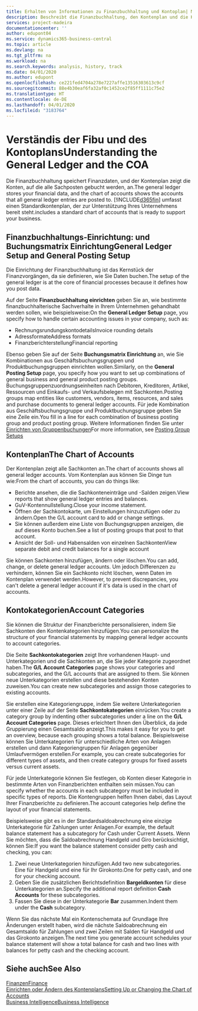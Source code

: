 ```yaml
---
title: Erhalten von Informationen zu Finanzbuchhaltung und Kontoplan| Microsoft Docs
description: Beschreibt die Finanzbuchhaltung, den Kontenplan und die Kontokategorien.
services: project-madeira
documentationcenter: ''
author: edupont04
ms.service: dynamics365-business-central
ms.topic: article
ms.devlang: na
ms.tgt_pltfrm: na
ms.workload: na
ms.search.keywords: analysis, history, track
ms.date: 04/01/2020
ms.author: edupont
ms.openlocfilehash: ce221fed4704a278e7227affe13516303613c9cf
ms.sourcegitcommit: 88e4b30eaf6fa32af0c1452ce2f85ff1111c75e2
ms.translationtype: HT
ms.contentlocale: de-DE
ms.lasthandoff: 04/01/2020
ms.locfileid: "3183764"
---
```

# <a name="understanding-the-general-ledger-and-the-coa"></a><span data-ttu-id="0f8a6-103">Verständis der Fibu und des Kontoplans</span><span class="sxs-lookup"><span data-stu-id="0f8a6-103">Understanding the General Ledger and the COA</span></span>
<span data-ttu-id="0f8a6-104">Die Finanzbuchhaltung speichert Finanzdaten, und der Kontenplan zeigt die Konten, auf die alle Sachposten gebucht werden, an.</span><span class="sxs-lookup"><span data-stu-id="0f8a6-104">The general ledger stores your financial data, and the chart of accounts shows the accounts that all general ledger entries are posted to.</span></span> [!INCLUDE[d365fin](includes/d365fin_md.md)] <span data-ttu-id="0f8a6-105">umfasst einen Standardkontenplan, der zur Unterstützung Ihres Unternehmens bereit steht.</span><span class="sxs-lookup"><span data-stu-id="0f8a6-105">includes a standard chart of accounts that is ready to support your business.</span></span>

## <a name="general-ledger-setup-and-general-posting-setup"></a><span data-ttu-id="0f8a6-106">Finanzbuchhaltungs-Einrichtung: und Buchungsmatrix Einrichtung</span><span class="sxs-lookup"><span data-stu-id="0f8a6-106">General Ledger Setup and General Posting Setup</span></span>
<span data-ttu-id="0f8a6-107">Die Einrichtung der Finanzbuchhaltung ist das Kernstück der Finanzvorgängen, da sie definieren, wie Sie Daten buchen.</span><span class="sxs-lookup"><span data-stu-id="0f8a6-107">The setup of the general ledger is at the core of financial processes because it defines how you post data.</span></span>  

<span data-ttu-id="0f8a6-108">Auf der Seite **Finanzbuchhaltung einrichten** geben Sie an, wie bestimmte finanzbuchhalterische Sachverhalte in Ihrem Unternehmen gehandhabt werden sollen, wie beispielsweise:</span><span class="sxs-lookup"><span data-stu-id="0f8a6-108">On the **General Ledger Setup** page, you specify how to handle certain accounting issues in your company, such as:</span></span>  

* <span data-ttu-id="0f8a6-109">Rechnungsrundungskontodetails</span><span class="sxs-lookup"><span data-stu-id="0f8a6-109">Invoice rounding details</span></span>  
* <span data-ttu-id="0f8a6-110">Adressformate</span><span class="sxs-lookup"><span data-stu-id="0f8a6-110">Address formats</span></span>  
* <span data-ttu-id="0f8a6-111">Finanzberichterstellung</span><span class="sxs-lookup"><span data-stu-id="0f8a6-111">Financial reporting</span></span>  

<span data-ttu-id="0f8a6-112">Ebenso geben Sie auf der Seite **Buchungsmatrix Einrichtung** an, wie Sie Kombinationen aus Geschäftsbuchungsgruppen und Produktbuchungsgruppen einrichten wollen.</span><span class="sxs-lookup"><span data-stu-id="0f8a6-112">Similarly, on the **General Posting Setup** page, you specify how you want to set up combinations of general business and general product posting groups.</span></span> <span data-ttu-id="0f8a6-113">Buchungsgruppenzuordnungseinheiten nach Debitoren, Kreditoren, Artikel, Ressourcen und Einkaufs- und Verkaufsbelegen mit Sachkonten.</span><span class="sxs-lookup"><span data-stu-id="0f8a6-113">Posting groups map entities like customers, vendors, items, resources, and sales and purchase documents to general ledger accounts.</span></span> <span data-ttu-id="0f8a6-114">Für jede Kombination aus Geschäftsbuchungsgruppe und Produktbuchungsgruppe geben Sie eine Zeile ein.</span><span class="sxs-lookup"><span data-stu-id="0f8a6-114">You fill in a line for each combination of business posting group and product posting group.</span></span> <span data-ttu-id="0f8a6-115">Weitere Informationen finden Sie unter [Einrichten von Gruppenbuchungen](finance-posting-groups.md)</span><span class="sxs-lookup"><span data-stu-id="0f8a6-115">For more information, see [Posting Group Setups](finance-posting-groups.md)</span></span>  

## <a name="the-chart-of-accounts"></a><span data-ttu-id="0f8a6-116">Kontenplan</span><span class="sxs-lookup"><span data-stu-id="0f8a6-116">The Chart of Accounts</span></span>
<span data-ttu-id="0f8a6-117">Der Kontenplan zeigt alle Sachkonten an.</span><span class="sxs-lookup"><span data-stu-id="0f8a6-117">The chart of accounts shows all general ledger accounts.</span></span> <span data-ttu-id="0f8a6-118">Vom Kontenplan aus können Sie Dinge tun wie:</span><span class="sxs-lookup"><span data-stu-id="0f8a6-118">From the chart of accounts, you can do things like:</span></span>  

* <span data-ttu-id="0f8a6-119">Berichte ansehen, die die Sachkonteneinträge und -Salden zeigen.</span><span class="sxs-lookup"><span data-stu-id="0f8a6-119">View reports that show general ledger entries and balances.</span></span>  
* <span data-ttu-id="0f8a6-120">GuV-Kontennullstellung.</span><span class="sxs-lookup"><span data-stu-id="0f8a6-120">Close your income statement.</span></span>  
* <span data-ttu-id="0f8a6-121">Öffnen der Sachkontokarte, um Einstellungen hinzuzufügen oder zu ändern.</span><span class="sxs-lookup"><span data-stu-id="0f8a6-121">Open the G/L account card to add or change settings.</span></span>  
* <span data-ttu-id="0f8a6-122">Sie können außerdem eine Liste von Buchungsgruppen anzeigen, die auf dieses Konto buchen.</span><span class="sxs-lookup"><span data-stu-id="0f8a6-122">See a list of posting groups that post to that account.</span></span>
* <span data-ttu-id="0f8a6-123">Ansicht der Soll- und Habensalden von einzelnen Sachkonten</span><span class="sxs-lookup"><span data-stu-id="0f8a6-123">View separate debit and credit balances for a single account</span></span>  

<span data-ttu-id="0f8a6-124">Sie können Sachkonten hinzufügen, ändern oder löschen.</span><span class="sxs-lookup"><span data-stu-id="0f8a6-124">You can add, change, or delete general ledger accounts.</span></span> <span data-ttu-id="0f8a6-125">Um jedoch Differenzen zu verhindern, können Sie ein Sachkonto nicht löschen, wenn Daten im Kontenplan verwendet werden.</span><span class="sxs-lookup"><span data-stu-id="0f8a6-125">However, to prevent discrepancies, you can't delete a general ledger account if it's data is used in the chart of accounts.</span></span>  

## <a name="account-categories"></a><span data-ttu-id="0f8a6-126">Kontokategorien</span><span class="sxs-lookup"><span data-stu-id="0f8a6-126">Account Categories</span></span>
<span data-ttu-id="0f8a6-127">Sie können die Struktur der Finanzberichte personalisieren, indem Sie Sachkonten den Kontenkategorien hinzufügen.</span><span class="sxs-lookup"><span data-stu-id="0f8a6-127">You can personalize the structure of your financial statements by mapping general ledger accounts to account categories.</span></span>  

<span data-ttu-id="0f8a6-128">Die Seite **Sachkontokategorien** zeigt Ihre vorhandenen Haupt- und Unterkategorien und die Sachkonten an, die Sie jeder Kategorie zugeordnet haben.</span><span class="sxs-lookup"><span data-stu-id="0f8a6-128">The **G/L Account Categories** page shows your categories and subcategories, and the G/L accounts that are assigned to them.</span></span> <span data-ttu-id="0f8a6-129">Sie können neue Unterkategorien erstellen und diese bestehenden Konten zuweisen.</span><span class="sxs-lookup"><span data-stu-id="0f8a6-129">You can create new subcategories and assign those categories to existing accounts.</span></span>  

<span data-ttu-id="0f8a6-130">Sie erstellen eine Kategoriengruppe, indem Sie weitere Unterkategorien unter einer Zeile auf der Seite **Sachkontokategorien** einrücken.</span><span class="sxs-lookup"><span data-stu-id="0f8a6-130">You create a category group by indenting other subcategories under a line on the **G/L Account Categories** page.</span></span> <span data-ttu-id="0f8a6-131">Dieses erleichtert Ihnen den Überblick, da jede Gruppierung einen Gesamtsaldo anzeigt.</span><span class="sxs-lookup"><span data-stu-id="0f8a6-131">This makes it easy for you to get an overview, because each grouping shows a total balance.</span></span> <span data-ttu-id="0f8a6-132">Beispielsweise können Sie Unterkategorien für unterschiedliche Arten von Anlagen erstellen und dann Kategoriengruppen für Anlagen gegenüber Umlaufvermögen erstellen.</span><span class="sxs-lookup"><span data-stu-id="0f8a6-132">For example, you can create subcategories for different types of assets, and then create category groups for fixed assets versus current assets.</span></span>  

<span data-ttu-id="0f8a6-133">Für jede Unterkategorie können Sie festlegen, ob Konten dieser Kategorie in bestimmte Arten von Finanzberichten enthalten sein müssen.</span><span class="sxs-lookup"><span data-stu-id="0f8a6-133">You can specify whether the accounts in each subcategory must be included in specific types of reports.</span></span> <span data-ttu-id="0f8a6-134">Die Kontengruppen helfen Ihnen dabei, das Layout Ihrer Finanzberichte zu definieren.</span><span class="sxs-lookup"><span data-stu-id="0f8a6-134">The account categories help define the layout of your financial statements.</span></span>  

<span data-ttu-id="0f8a6-135">Beispielsweise gibt es in der Standardsaldoabrechnung eine einzige Unterkategorie für Zahlungen unter Anlagen.</span><span class="sxs-lookup"><span data-stu-id="0f8a6-135">For example, the default balance statement has a subcategory for Cash under Current Assets.</span></span> <span data-ttu-id="0f8a6-136">Wenn Sie möchten, dass die Saldoabrechnung Handgeld und Giro berücksichtigt, können Sie:</span><span class="sxs-lookup"><span data-stu-id="0f8a6-136">If you want the balance statement consider petty cash and checking, you can:</span></span>  

1. <span data-ttu-id="0f8a6-137">Zwei neue Unterkategorien hinzufügen.</span><span class="sxs-lookup"><span data-stu-id="0f8a6-137">Add two new subcategories.</span></span> <span data-ttu-id="0f8a6-138">Eine für Handgeld und eine für Ihr Girokonto.</span><span class="sxs-lookup"><span data-stu-id="0f8a6-138">One for petty cash, and one for your checking account.</span></span>  
2. <span data-ttu-id="0f8a6-139">Geben Sie die zusätzlichen Berichtsdefinition **Bargeldkonten** für diese Unterkategorien an.</span><span class="sxs-lookup"><span data-stu-id="0f8a6-139">Specify the additional report definition **Cash Accounts** for these subcategories.</span></span>  
3. <span data-ttu-id="0f8a6-140">Fassen Sie diese in der Unterkategorie **Bar** zusammen.</span><span class="sxs-lookup"><span data-stu-id="0f8a6-140">Indent them under the **Cash** subcategory.</span></span>  

<span data-ttu-id="0f8a6-141">Wenn Sie das nächste Mal ein Kontenschemata auf Grundlage Ihre Änderungen erstellt haben, wird die nächste Saldoabrechnung ein Gesamtsaldo für Zahlungen und zwei Zeilen mit Salden für Handgeld und das Girokonto anzeigen.</span><span class="sxs-lookup"><span data-stu-id="0f8a6-141">The next time you generate account schedules your balance statement will show a total balance for cash and two lines with balances for petty cash and the checking account.</span></span>  

## <a name="see-also"></a><span data-ttu-id="0f8a6-142">Siehe auch</span><span class="sxs-lookup"><span data-stu-id="0f8a6-142">See Also</span></span>
[<span data-ttu-id="0f8a6-143">Finanzen</span><span class="sxs-lookup"><span data-stu-id="0f8a6-143">Finance</span></span>](finance.md)  
[<span data-ttu-id="0f8a6-144">Einrichten oder Ändern des Kontenplans</span><span class="sxs-lookup"><span data-stu-id="0f8a6-144">Setting Up or Changing the Chart of Accounts</span></span>](finance-setup-chart-accounts.md)  
[<span data-ttu-id="0f8a6-145">Business Intelligence</span><span class="sxs-lookup"><span data-stu-id="0f8a6-145">Business Intelligence</span></span>](bi.md)  
